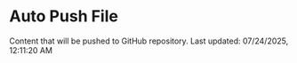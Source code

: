 # Auto Push File

Content that will be pushed to GitHub repository.
Last updated: 07/24/2025, 12:11:20 AM